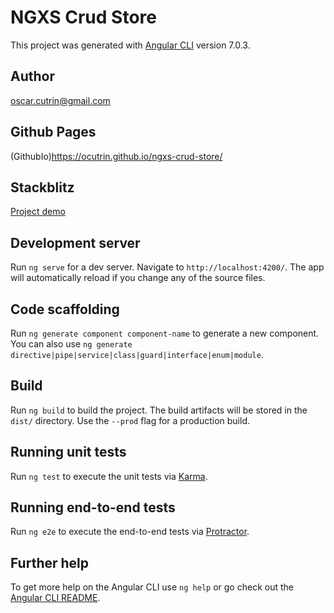 # NGXS Crud Store

This project was generated with [Angular CLI](https://github.com/angular/angular-cli) version 7.0.3.

## Author

oscar.cutrin@gmail.com

## Github Pages

(GithubIo)https://ocutrin.github.io/ngxs-crud-store/

## Stackblitz

[Project demo](https://stackblitz.com/ocutrin/ngxs-crud-store)

## Development server

Run `ng serve` for a dev server. Navigate to `http://localhost:4200/`. The app will automatically reload if you change any of the source files.

## Code scaffolding

Run `ng generate component component-name` to generate a new component. You can also use `ng generate directive|pipe|service|class|guard|interface|enum|module`.

## Build

Run `ng build` to build the project. The build artifacts will be stored in the `dist/` directory. Use the `--prod` flag for a production build.

## Running unit tests

Run `ng test` to execute the unit tests via [Karma](https://karma-runner.github.io).

## Running end-to-end tests

Run `ng e2e` to execute the end-to-end tests via [Protractor](http://www.protractortest.org/).

## Further help

To get more help on the Angular CLI use `ng help` or go check out the [Angular CLI README](https://github.com/angular/angular-cli/blob/master/README.md).
